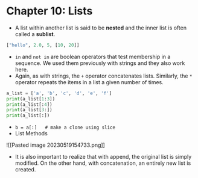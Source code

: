 # Chapter 10: Lists

- A list within another list is said to be **nested** and the inner list is often called a **sublist**.

```python
["hello", 2.0, 5, [10, 20]]
```

- `in` and `not in` are boolean operators that test membership in a sequence. We used them previously with strings and they also work here.
- Again, as with strings, the `+` operator concatenates lists. Similarly, the `*` operator repeats the items in a list a given number of times.

```python
a_list = ['a', 'b', 'c', 'd', 'e', 'f']
print(a_list[1:3])
print(a_list[:4])
print(a_list[3:])
print(a_list[:]) 
```

- `b = a[:]   # make a clone using slice`
- List Methods

![[Pasted image 20230519154733.png]]

- It is also important to realize that with append, the original list is simply modified. On the other hand, with concatenation, an entirely new list is created.